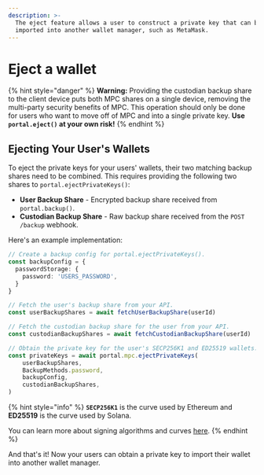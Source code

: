 ```yaml
---
description: >-
  The eject feature allows a user to construct a private key that can be
  imported into another wallet manager, such as MetaMask.
---
```


# Eject a wallet

{% hint style="danger" %}
**Warning:** Providing the custodian backup share to the client device puts both MPC shares on a single device, removing the multi-party security benefits of MPC. This operation should only be done for users who want to move off of MPC and into a single private key. **Use `portal.eject()` at your own risk!**
{% endhint %}

## Ejecting Your User's Wallets

To eject the private keys for your users' wallets, their two matching backup shares need to be combined. This requires providing the following two shares to `portal.ejectPrivateKeys()`:

* **User Backup Share** - Encrypted backup share received from `portal.backup()`.
* **Custodian Backup Share** - Raw backup share received from the `POST /backup` webhook.

Here's an example implementation:

```typescript
// Create a backup config for portal.ejectPrivateKeys().
const backupConfig = {
  passwordStorage: {
    password: 'USERS_PASSWORD',
  }
}

// Fetch the user's backup share from your API.
const userBackupShares = await fetchUserBackupShare(userId)

// Fetch the custodian backup share for the user from your API.
const custodianBackupShares = await fetchCustodianBackupShare(userId)

// Obtain the private key for the user's SECP256K1 and ED25519 wallets.
const privateKeys = await portal.mpc.ejectPrivateKeys(
    userBackupShares, 
    BackupMethods.password, 
    backupConfig,
    custodianBackupShares,
)
```

{% hint style="info" %}
**`SECP256K1`** is the curve used by Ethereum and **ED25519** is the curve used by Solana.

You can learn more about signing algorithms and curves [here](http://ethanfast.com/top-crypto.html).
{% endhint %}

And that's it! Now your users can obtain a private key to import their wallet into another wallet manager.
